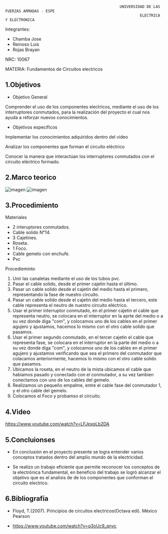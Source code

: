                                                        UNIVERSIDAD DE LAS FUERZAS ARMADAS - ESPE
                                                                ELECTRICA Y ELECTRONICA

Integrantes: 
- Chamba Jose
- Reinoso Luis
- Rojas Brayan

NRC: 10067

MATERIA: Fundamentos de Circuitos electricos 
## 1.Objetivos
* Objetivo General

Comprender el uso de los componentes electricos, mediante el uso de los interruptores conmutados, para la realización del proyecto el cual nos ayuda a reforzar nuevos conocimientos.  

* Objetivos específicos

Implementar los conocimientos adquiridos dentro del video 

Analizar los componentes que forman el circuito eléctrico

Conocer la manera que interactúan los interruptores conmutados con el circuito eléctrico formado.

## 2.Marco teorico

![imagen](https://user-images.githubusercontent.com/116812651/212789406-749266fa-3b1b-4031-9e15-940a9c2c2fbb.png)
![imagen](https://user-images.githubusercontent.com/116812651/212789416-d7f10887-9a92-481a-be37-c3526e89d18f.png)

## 3.Procedimiento

Materiales
- 2 interuptores conmutados.
- Cable solido N°14.
- 3 Cajetines.
- Roseta.
- 1 Foco.
- Cable gemelo con enchufe.
- Pvc 

Procedieminto

1. Unir las canaletas mediante el uso de los tubos pvc.
2. Pasar el cable solido, desde el primer cajetin hasta el último.
3. Pasar un cable solido desde el cajetin del medio hasta el primero, representando la fase de nuestro circuito.
4. Pasar un cable solido desde el cajetin del medio hasta el tercero, este cable representa el neutro de nuestro circuito eléctrico.
5. Usar el primer interruptor conmutado, en el primer cajetin el cable que representa neutro, se colocara en el interruptor en la aprte del medio o a su vez donde diga "com", y colocamos uno de los cables en el primer agujero y ajustamos, hacemos lo mismo con el otro cable solido que pasamos.
6. Usar el primer segundo conmutado, en el tercer cajetin el cable que representa fase, se colocara en el interruptor en la parte del medio o a su vez donde diga "com", y colocamos uno de los cables en el primer agujero y ajustamos verificando que sea el primero del conmutador que colacamos anteriormente, hacemos lo mismo con el otro cable solido que pasamos.
7. Ubicamos la roseta, en el neutro de la mista ubicamos el cable que habiamos pasado y conectado con el conmutador, a su vez tambien conectamos con uno de los cables del gemelo.
8. Realizamos un pequeño empalme, entre el cable fase del conmutador 1, y el otro cable del gemelo.
9. Colocamos el Foco y probamso el circuito.

## 4.Video

https://www.youtube.com/watch?v=LFJpxqLb2DA 

## 5.Concluionses

* En conclusión en el proyecto presente se logra entender varios conceptos tratados dentro del amplio mundo de la electricidad.
  
* Se realizo un trabajo eficiente que permite reconocer los conceptos de la electrónica fundamental, en beneficio del trabajo se logró alcanzar el objetivo que es el analisis de de los componentes que conforman el circuito electrico.

## 6.Bibliografía
* Floyd, T.(2007). Principios de circuitos electricos(Octava edi). México Pearson

* https://www.youtube.com/watch?v=q3oUc9_qnyc




